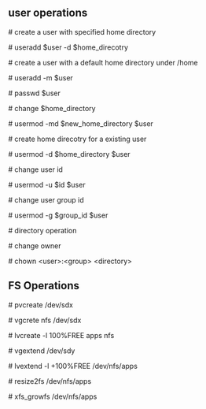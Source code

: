 ## user operations
\# create a user with specified home directory

\# useradd $user -d $home_direcotry


\# create a user with a default home directory under /home

\# useradd -m $user

\# passwd $user

\# change $home_directory

\# usermod -md $new_home_directory $user

\# create home direcotry for a existing user

\# usermod -d $home_directory $user

\# change user id

\# usermod -u $id $user

\# change user group id

\# usermod -g $group_id $user

\# directory operation

\# change owner

\# chown \<user\>:\<group\> \<directory\>

## FS Operations
\# pvcreate /dev/sdx

\# vgcrete nfs /dev/sdx

\# lvcreate -l 100%FREE apps nfs

\# vgextend /dev/sdy

\# lvextend -l +100%FREE /dev/nfs/apps

\# resize2fs /dev/nfs/apps

\# xfs_growfs /dev/nfs/apps
